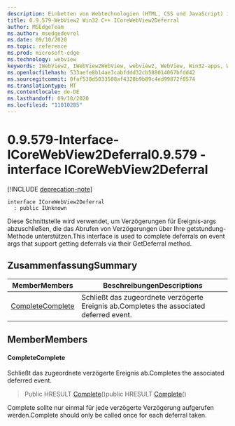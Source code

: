 ```yaml
---
description: Einbetten von Webtechnologien (HTML, CSS und JavaScript) in ihre systemeigenen Anwendungen mit dem Microsoft Edge WebView2-Steuerelement
title: 0.9.579-WebView2 Win32 C++ ICoreWebView2Deferral
author: MSEdgeTeam
ms.author: msedgedevrel
ms.date: 09/10/2020
ms.topic: reference
ms.prod: microsoft-edge
ms.technology: webview
keywords: IWebView2, IWebView2WebView, webview2, WebView, Win32-apps, Win32, Edge, ICoreWebView2, ICoreWebView2Controller, Browser-Steuerelement, Edge-HTML, ICoreWebView2Deferral
ms.openlocfilehash: 533aefe8b14ae3cabfddd32cb588014067bfdd42
ms.sourcegitcommit: 0faf538d5033508af4320b9b89c4ed99872f0574
ms.translationtype: MT
ms.contentlocale: de-DE
ms.lasthandoff: 09/10/2020
ms.locfileid: "11010285"
---
```

# <span data-ttu-id="1b9ac-104">0.9.579-Interface-ICoreWebView2Deferral</span><span class="sxs-lookup"><span data-stu-id="1b9ac-104">0.9.579 - interface ICoreWebView2Deferral</span></span> 

[!INCLUDE [deprecation-note](../../includes/deprecation-note.md)]

```
interface ICoreWebView2Deferral
  : public IUnknown
```

<span data-ttu-id="1b9ac-105">Diese Schnittstelle wird verwendet, um Verzögerungen für Ereignis-args abzuschließen, die das Abrufen von Verzögerungen über Ihre getstundung-Methode unterstützen.</span><span class="sxs-lookup"><span data-stu-id="1b9ac-105">This interface is used to complete deferrals on event args that support getting deferrals via their GetDeferral method.</span></span>

## <span data-ttu-id="1b9ac-106">Zusammenfassung</span><span class="sxs-lookup"><span data-stu-id="1b9ac-106">Summary</span></span>

 <span data-ttu-id="1b9ac-107">Member</span><span class="sxs-lookup"><span data-stu-id="1b9ac-107">Members</span></span>                        | <span data-ttu-id="1b9ac-108">Beschreibungen</span><span class="sxs-lookup"><span data-stu-id="1b9ac-108">Descriptions</span></span>
--------------------------------|---------------------------------------------
[<span data-ttu-id="1b9ac-109">Complete</span><span class="sxs-lookup"><span data-stu-id="1b9ac-109">Complete</span></span>](#complete) | <span data-ttu-id="1b9ac-110">Schließt das zugeordnete verzögerte Ereignis ab.</span><span class="sxs-lookup"><span data-stu-id="1b9ac-110">Completes the associated deferred event.</span></span>

## <span data-ttu-id="1b9ac-111">Member</span><span class="sxs-lookup"><span data-stu-id="1b9ac-111">Members</span></span>

#### <span data-ttu-id="1b9ac-112">Complete</span><span class="sxs-lookup"><span data-stu-id="1b9ac-112">Complete</span></span> 

<span data-ttu-id="1b9ac-113">Schließt das zugeordnete verzögerte Ereignis ab.</span><span class="sxs-lookup"><span data-stu-id="1b9ac-113">Completes the associated deferred event.</span></span>

> <span data-ttu-id="1b9ac-114">Public HRESULT [Complete](#complete)()</span><span class="sxs-lookup"><span data-stu-id="1b9ac-114">public HRESULT [Complete](#complete)()</span></span>

<span data-ttu-id="1b9ac-115">Complete sollte nur einmal für jede verzögerte Verzögerung aufgerufen werden.</span><span class="sxs-lookup"><span data-stu-id="1b9ac-115">Complete should only be called once for each deferral taken.</span></span>

